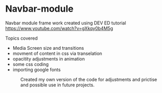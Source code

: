 # Navbar-module

Navbar module frame work created using DEV ED tutorial https://www.youtube.com/watch?v=gXkqy0b4M5g

Topics covered
<ul>
  <li>Media Screen size and transitions</li>
  <li>movment of content in css via transelation</li>
    <li>opacitity adjustments in animation</li>
    <li>some css coding</li>
    <li>importing google fonts</li>
<ul>
  
<p>Created my own version of the code for adjustments and prictise and possible use in future projects.</p>
